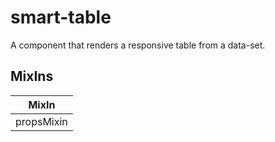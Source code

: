 # smart-table

A component that renders a responsive table from a data-set.

## MixIns

<!-- @vuese:smart-table:mixIns:start -->
|MixIn|
|---|
|propsMixin|

<!-- @vuese:smart-table:mixIns:end -->


